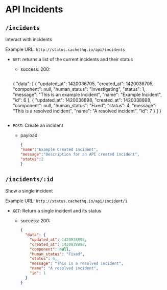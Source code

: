 # API Incidents

## `/incidents`

Interact with incidents

Example URL: `http://status.cachethq.io/api/incidents`

* `GET`: returns a list of the current incidents and their status
  - success: 200:

    ~~~json
  {
  "data": [
      {
        "updated_at": 1420036705,
        "created_at": 1420036705,
        "component": null,
        "human_status": "Investigating",
        "status": 1,
        "message": "This is an example incident",
        "name": "Example Incident",
        "id": 6
      },
      {
        "updated_at": 1420038898,
        "created_at": 1420038898,
        "component": null,
        "human_status": "Fixed",
        "status": 4,
        "message": "This is a resolved incident",
        "name": "A resolved incident",
        "id": 7
      }
    ]
  }
    ~~~

* `POST`: Create an incident
  - payload

    ~~~json
    {
    "name":"Example Created Incident",
    "message":"Description for an API created incident",
    "status":2
    }
    ~~~



## `/incidents/:id`

Show a single incident

Example URL: `http://status.cachethq.io/api/incident/1`

* `GET`: Return a single incident and its status
  - success: 200:

    ~~~json
    {
      "data": {
        "updated_at": 1420038898,
        "created_at": 1420038898,
        "component": null,
        "human_status": "Fixed",
        "status": 4,
        "message": "This is a resolved incident",
        "name": "A resolved incident",
        "id": 1
      }
    }
    ~~~


